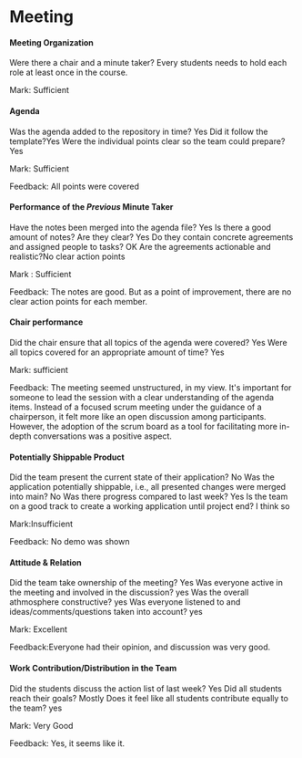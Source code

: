 # Meeting

####  Meeting Organization
Were there a chair and a minute taker? Every students needs to hold each role at least once in the course.

Mark: Sufficient

####  Agenda

Was the agenda added to the repository in time? Yes
Did it follow the template?Yes
Were the individual points clear so the team could prepare?Yes

Mark: Sufficient

Feedback: All points were covered

#### Performance of the *Previous* Minute Taker


Have the notes been merged into the agenda file? Yes
Is there a good amount of notes? Are they clear? Yes
Do they contain concrete agreements and assigned people to tasks? OK
Are the agreements actionable and realistic?No clear action points

Mark : Sufficient

Feedback: 
The notes are good. But as a point of improvement, there are no clear action points for each member.

#### Chair performance

Did the chair ensure that all topics of the agenda were covered? Yes
Were all topics covered for an appropriate amount of time? Yes

Mark:  sufficient

Feedback: 
The meeting seemed unstructured, in my view. It's important for someone to lead the session with a clear understanding of the agenda items. Instead of a focused scrum meeting under the guidance of a chairperson, it felt more like an open discussion among participants. However, the adoption of the scrum board as a tool for facilitating more in-depth conversations was a positive aspect.



#### Potentially Shippable Product
Did the team present the current state of their application? No
Was the application potentially shippable, i.e., all presented changes were merged into main? No
Was there progress compared to last week? Yes
Is the team on a good track to create a working application until project end? I think so 

Mark:Insufficient

Feedback: No demo was shown

#### Attitude & Relation
Did the team take ownership of the meeting? Yes
Was everyone active in the meeting and involved in the discussion? yes
Was the overall athmosphere constructive? yes
Was everyone listened to and ideas/comments/questions taken into account? yes

Mark: Excellent

Feedback:Everyone had their opinion, and discussion was very good.

#### Work Contribution/Distribution in the Team

Did the students discuss the action list of last week? Yes
Did all students reach their goals? Mostly
Does it feel like all students contribute equally to the team? yes

Mark:  Very Good

Feedback: Yes, it seems like it. 
